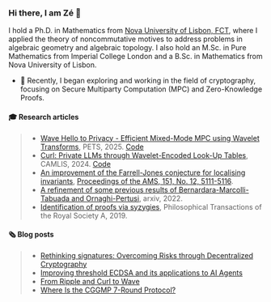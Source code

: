 ### Hi there, I am Zé 👋

I hold a Ph.D. in Mathematics from [Nova University of Lisbon, FCT](https://www.fct.unl.pt/en), where I applied the theory of noncommutative motives to address problems in algebraic geometry and algebraic topology. I also hold an M.Sc. in Pure Mathematics from Imperial College London and a B.Sc. in Mathematics from Nova University of Lisbon.

- 🌱 Recently, I began exploring and working in the field of cryptography, focusing on Secure Multiparty Computation (MPC) and Zero-Knowledge Proofs.

#### 🎓 Research articles

> - [Wave Hello to Privacy - Efficient Mixed-Mode MPC using Wavelet Transforms](https://eprint.iacr.org/2025/13), PETS, 2025. [Code](https://github.com/NillionNetwork/WaveHelloToPrivacy)
> - [Curl: Private LLMs through Wavelet-Encoded Look-Up Tables](https://eprint.iacr.org/2024/1127), CAMLIS, 2024. [Code](https://github.com/jimouris/curl)
> - [An improvement of the Farrell-Jones conjecture for localising invariants](https://arxiv.org/abs/2211.15523), [Proceedings of the AMS, 151, No. 12, 5111-5116](https://www.ams.org/journals/proc/2023-151-12/S0002-9939-2023-16552-1/?active=current).
> - [A refinement of some previous results of Bernardara-Marcolli-Tabuada and Ornaghi-Pertusi](https://arxiv.org/abs/2206.08893), arxiv, 2022.
> - [Identification of proofs via syzygies](https://royalsocietypublishing.org/doi/full/10.1098/rsta.2018.0275), Philosophical Transactions of the Royal Society A, 2019.

#### 🗞️ Blog posts

> - [Rethinking signatures: Overcoming Risks through Decentralized Cryptography](https://nillion.com/news/rethinking-signatures/)
> - [Improving threshold ECDSA and its applications to AI Agents](https://nillion.com/news/improving-threshold-ecdsa-and-its-applications-to-ai-agents/)
> - [From Ripple and Curl to Wave](https://nillion.com/news/__trashed-2/)
> - [Where Is the CGGMP 7-Round Protocol?](https://nillion.com/news/where-is-the-cggmp-7-round-protocol/)
<!--
**jfdreis/jfdreis** is a ✨ _special_ ✨ repository because its `README.md` (this file) appears on your GitHub profile.

Here are some ideas to get you started:
- 🌱 I’m currently learning ...
- 🔭 I’m currently working on ...
- 👯 I’m looking to collaborate on ...
- 🤔 I’m looking for help with ...
- 💬 Ask me about ...
- 📫 How to reach me: ...
- 😄 Pronouns: ...
- ⚡ Fun fact: ...
-->
